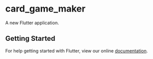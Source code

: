 # card_game_maker

A new Flutter application.

## Getting Started

For help getting started with Flutter, view our online
[documentation](https://flutter.io/).
